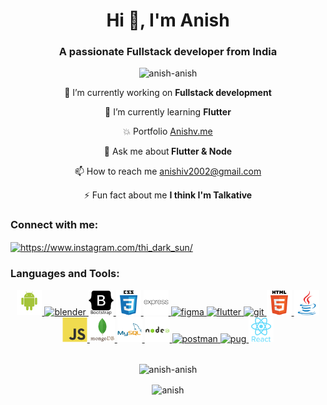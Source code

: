 <h1 align="center">Hi 👋, I'm Anish</h1>
<h3 align="center">A passionate Fullstack developer from India</h3>

<p align="center"> <img src="https://komarev.com/ghpvc/?username=anish-anish&label=Profile%20views&color=0e75b6&style=flat" alt="anish-anish" /> </p>

<p align="center">🔭 I’m currently working on <b>Fullstack development</b></p>

<p align="center">🌱 I’m currently learning <b>Flutter </b></p>

<p align="center">💥 Portfolio <a href="https://anishv.me">Anishv.me</a></p>

<p align="center">💬 Ask me about<b> Flutter & Node</b></p>

<p align="center">📫 How to reach me <a href="mailto:anishiv2002@gmail.com">anishiv2002@gmail.com</a></p>



<p align="center">⚡ Fun fact about me <b>I think I'm Talkative</b></p>

<h3 align="left">Connect with me:</h3>
<p align="left">
<a href="https://www.instagram.com/thi_dark_sun/" target="_blank"><img align="center" src="https://raw.githubusercontent.com/rahuldkjain/github-profile-readme-generator/master/src/images/icons/Social/instagram.svg" alt="https://www.instagram.com/thi_dark_sun/" height="30" width="40" /></a>

</p>


<h3 align="left">Languages and Tools:</h3>
<div align="center">
  <a href="https://developer.android.com" target="_blank" rel="noreferrer" class="icon-container">
    <img src="https://raw.githubusercontent.com/devicons/devicon/master/icons/android/android-original-wordmark.svg" alt="android" width="40" height="40"/>
  </a>
  <a href="https://www.blender.org/" target="_blank" rel="noreferrer" class="icon-container">
    <img src="https://download.blender.org/branding/community/blender_community_badge_white.svg" alt="blender" width="40" height="40"/>
  </a>
  <a href="https://getbootstrap.com" target="_blank" rel="noreferrer" class="icon-container">
    <img src="https://raw.githubusercontent.com/devicons/devicon/master/icons/bootstrap/bootstrap-plain-wordmark.svg" alt="bootstrap" width="40" height="40"/>
  </a>
  <a href="https://www.w3schools.com/css/" target="_blank" rel="noreferrer" class="icon-container">
    <img src="https://raw.githubusercontent.com/devicons/devicon/master/icons/css3/css3-original-wordmark.svg" alt="css3" width="40" height="40"/>
  </a>
  <a href="https://expressjs.com" target="_blank" rel="noreferrer" class="icon-container">
    <img src="https://raw.githubusercontent.com/devicons/devicon/master/icons/express/express-original-wordmark.svg" alt="express" width="40" height="40"/>
  </a>
  <a href="https://www.figma.com/" target="_blank" rel="noreferrer" class="icon-container">
    <img src="https://www.vectorlogo.zone/logos/figma/figma-icon.svg" alt="figma" width="40" height="40"/>
  </a>
  <a href="https://flutter.dev" target="_blank" rel="noreferrer" class="icon-container">
    <img src="https://www.vectorlogo.zone/logos/flutterio/flutterio-icon.svg" alt="flutter" width="40" height="40"/>
  </a>
  <a href="https://git-scm.com/" target="_blank" rel="noreferrer" class="icon-container">
    <img src="https://www.vectorlogo.zone/logos/git-scm/git-scm-icon.svg" alt="git" width="40" height="40"/>
  </a>
  <a href="https://www.w3.org/html/" target="_blank" rel="noreferrer" class="icon-container">
    <img src="https://raw.githubusercontent.com/devicons/devicon/master/icons/html5/html5-original-wordmark.svg" alt="html5" width="40" height="40"/>
  </a>
  <a href="https://www.java.com" target="_blank" rel="noreferrer" class "icon-container">
    <img src="https://raw.githubusercontent.com/devicons/devicon/master/icons/java/java-original.svg" alt="java" width="40" height="40"/>
  </a>
  <a href="https://developer.mozilla.org/en-US/docs/Web/JavaScript" target="_blank" rel="noreferrer" class="icon-container">
    <img src="https://raw.githubusercontent.com/devicons/devicon/master/icons/javascript/javascript-original.svg" alt="javascript" width="40" height="40"/>
  </a>
  <a href="https://www.mongodb.com/" target="_blank" rel="noreferrer" class="icon-container">
    <img src="https://raw.githubusercontent.com/devicons/devicon/master/icons/mongodb/mongodb-original-wordmark.svg" alt="mongodb" width="40" height="40"/>
  </a>
  <a href="https://www.mysql.com/" target="_blank" rel="noreferrer" class="icon-container">
    <img src="https://raw.githubusercontent.com/devicons/devicon/master/icons/mysql/mysql-original-wordmark.svg" alt="mysql" width="40" height="40"/>
  </a>
  <a href="https://nodejs.org" target="_blank" rel="noreferrer" class="icon-container">
    <img src="https://raw.githubusercontent.com/devicons/devicon/master/icons/nodejs/nodejs-original-wordmark.svg" alt="nodejs" width="40" height="40"/>
  </a>
  <a href="https://postman.com" target="_blank" rel="noreferrer" class="icon-container">
    <img src="https://www.vectorlogo.zone/logos/getpostman/getpostman-icon.svg" alt="postman" width="40" height="40"/>
  </a>
  <a href="https://pugjs.org" target="_blank" rel="noreferrer" class="icon-container">
    <img src="https://cdn.worldvectorlogo.com/logos/pug.svg" alt="pug" width="40" height="40"/>
  </a>
  <a href="https://reactjs.org/" target="_blank" rel="noreferrer" class="icon-container">
    <img src="https://raw.githubusercontent.com/devicons/devicon/master/icons/react/react-original-wordmark.svg" alt="react" width="40" height="40"/>
  </a>
</div>

<Br>

<div align="center">
  <p><img align="center" src="https://github-readme-stats.vercel.app/api/top-langs?username=anish-anish&show_icons=true&locale=en&layout=compact" alt="anish-anish" /></p>
 
</div>


<div align="center">
   <p><img align="center" src="https://github-readme-streak-stats.herokuapp.com/?user=anish-anish&" alt="anish" /></p>
</div>

